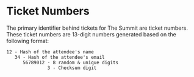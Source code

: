 # Ticket Numbers

The primary identifier behind tickets for The Summit are ticket numbers. These ticket numbers are 13-digit numbers generated based on the following format:

```
12 - Hash of the attendee's name
   34 - Hash of the attendee's email
      56789012 - 8 random & unique digits
               3 - Checksum digit
```